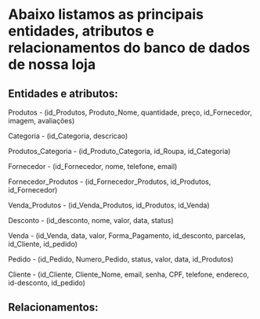# Abaixo listamos as principais entidades, atributos e relacionamentos do banco de dados de nossa loja
## Entidades e atributos:

Produtos - (id_Produtos, Produto_Nome, quantidade, preço, id_Fornecedor, imagem, avaliações)

Categoria - (id_Categoria, descricao)

Produtos_Categoria - (id_Produto_Categoria, id_Roupa, id_Categoria)

Fornecedor - (id_Fornecedor, nome, telefone, email)

Fornecedor_Produtos - (id_Fornecedor_Produtos, id_Produtos, id_Fornecedor)

Venda_Produtos - (id_Venda_Produtos, id_Produtos, id_Venda)

Desconto - (id_desconto, nome, valor, data, status)

Venda - (id_Venda, data, valor, Forma_Pagamento, id_desconto, parcelas, id_Cliente, id_pedido)

Pedido - (id_Pedido, Numero_Pedido, status, valor, data, id_Produtos)

Cliente -  (id_Cliente, Cliente_Nome, email, senha, CPF, telefone, endereco, id-desconto, id_pedido)

## Relacionamentos:
